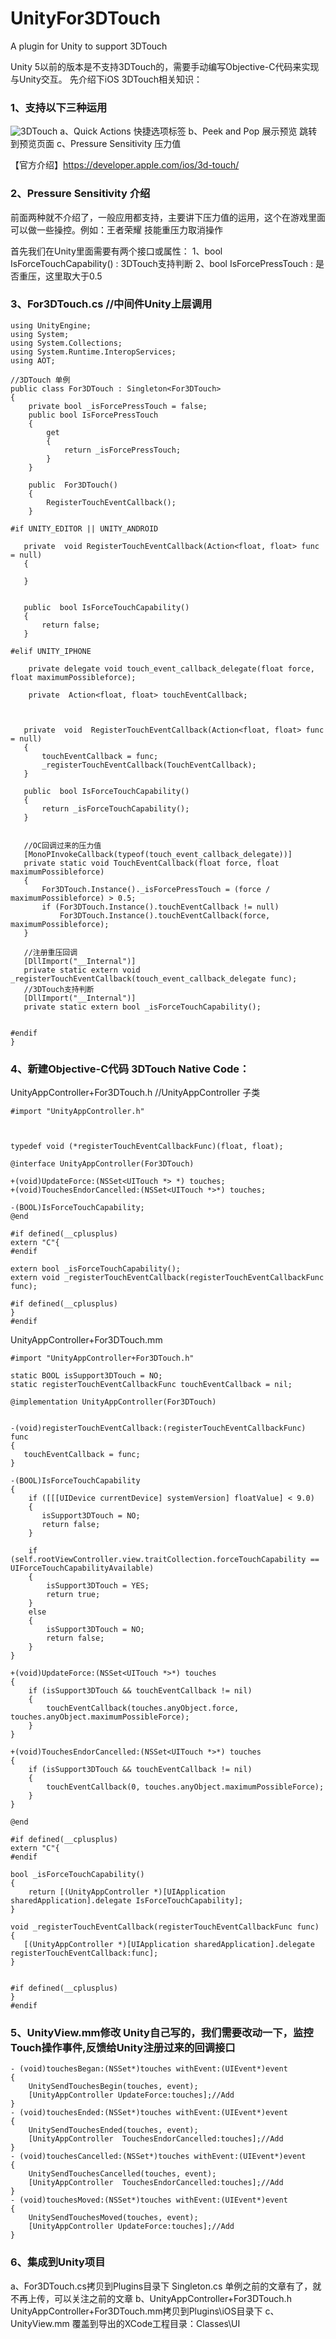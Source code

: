 # UnityFor3DTouch
A plugin for Unity to support 3DTouch


Unity 5以前的版本是不支持3DTouch的，需要手动编写Objective-C代码来实现与Unity交互。
先介绍下iOS 3DTouch相关知识：
### 1、支持以下三种运用
![3DTouch](http://upload-images.jianshu.io/upload_images/191918-a7c02fb37e0743ee.png?imageMogr2/auto-orient/strip%7CimageView2/2/w/1240)
       a、Quick Actions 快捷选项标签
       b、Peek and Pop 展示预览 跳转到预览页面
       c、Pressure Sensitivity 压力值

【官方介绍】https://developer.apple.com/ios/3d-touch/

### 2、Pressure Sensitivity 介绍
前面两种就不介绍了，一般应用都支持，主要讲下压力值的运用，这个在游戏里面可以做一些操控。例如：王者荣耀 技能重压力取消操作

首先我们在Unity里面需要有两个接口或属性：
1、bool IsForceTouchCapability() : 3DTouch支持判断
2、bool IsForcePressTouch : 是否重压，这里取大于0.5

### 3、For3DTouch.cs //中间件Unity上层调用
```
using UnityEngine;
using System;
using System.Collections;
using System.Runtime.InteropServices;
using AOT;

//3DTouch 单例
public class For3DTouch : Singleton<For3DTouch>
{
    private bool _isForcePressTouch = false;
    public bool IsForcePressTouch
    {
        get
        {
            return _isForcePressTouch;
        }
    }

    public  For3DTouch()
    {
        RegisterTouchEventCallback();
    }

#if UNITY_EDITOR || UNITY_ANDROID
   
   private  void RegisterTouchEventCallback(Action<float, float> func = null)
   {
   
   }

     
   public  bool IsForceTouchCapability()
   {
       return false;
   }

#elif UNITY_IPHONE

    private delegate void touch_event_callback_delegate(float force, float maximumPossibleforce);

    private  Action<float, float> touchEventCallback;



   private  void  RegisterTouchEventCallback(Action<float, float> func = null)
   {
       touchEventCallback = func;
	   _registerTouchEventCallback(TouchEventCallback);
   }
   
   public  bool IsForceTouchCapability()
   {
       return _isForceTouchCapability();
   }
   	

   //OC回调过来的压力值
   [MonoPInvokeCallback(typeof(touch_event_callback_delegate))]
   private static void TouchEventCallback(float force, float maximumPossibleforce)
   {
       For3DTouch.Instance()._isForcePressTouch = (force / maximumPossibleforce) > 0.5;
       if (For3DTouch.Instance().touchEventCallback != null)
           For3DTouch.Instance().touchEventCallback(force, maximumPossibleforce);
   }

   //注册重压回调
   [DllImport("__Internal")]
   private static extern void _registerTouchEventCallback(touch_event_callback_delegate func);
   //3DTouch支持判断
   [DllImport("__Internal")]
   private static extern bool _isForceTouchCapability();   
   
   
#endif
}
```
### 4、新建Objective-C代码 3DTouch Native Code：
UnityAppController+For3DTouch.h //UnityAppController 子类
```
#import "UnityAppController.h"



typedef void (*registerTouchEventCallbackFunc)(float, float);

@interface UnityAppController(For3DTouch)

+(void)UpdateForce:(NSSet<UITouch *> *) touches;
+(void)TouchesEndorCancelled:(NSSet<UITouch *>*) touches;

-(BOOL)IsForceTouchCapability;
@end

#if defined(__cplusplus)
extern "C"{
#endif

extern bool _isForceTouchCapability();
extern void _registerTouchEventCallback(registerTouchEventCallbackFunc func);

#if defined(__cplusplus)
}
#endif
```
UnityAppController+For3DTouch.mm
```
#import "UnityAppController+For3DTouch.h"

static BOOL isSupport3DTouch = NO;
static registerTouchEventCallbackFunc touchEventCallback = nil;

@implementation UnityAppController(For3DTouch)


-(void)registerTouchEventCallback:(registerTouchEventCallbackFunc) func
{
   touchEventCallback = func;
}

-(BOOL)IsForceTouchCapability
{
	if ([[[UIDevice currentDevice] systemVersion] floatValue] < 9.0)
	{
	   isSupport3DTouch = NO;
	   return false;
	}
	
	if (self.rootViewController.view.traitCollection.forceTouchCapability == UIForceTouchCapabilityAvailable)
	{
		isSupport3DTouch = YES;
		return true;
	}
	else
	{
		isSupport3DTouch = NO;
		return false;
	}
}

+(void)UpdateForce:(NSSet<UITouch *>*) touches
{
	if (isSupport3DTouch && touchEventCallback != nil)
	{
		touchEventCallback(touches.anyObject.force, touches.anyObject.maximumPossibleForce);
	}
}

+(void)TouchesEndorCancelled:(NSSet<UITouch *>*) touches
{
	if (isSupport3DTouch && touchEventCallback != nil)
	{
		touchEventCallback(0, touches.anyObject.maximumPossibleForce);
	}
}

@end

#if defined(__cplusplus)
extern "C"{
#endif

bool _isForceTouchCapability()
{
    return [(UnityAppController *)[UIApplication sharedApplication].delegate IsForceTouchCapability];
}

void _registerTouchEventCallback(registerTouchEventCallbackFunc func)
{
   [(UnityAppController *)[UIApplication sharedApplication].delegate registerTouchEventCallback:func];
}


#if defined(__cplusplus)
}
#endif
```
### 5、UnityView.mm修改 Unity自己写的，我们需要改动一下，监控Touch操作事件,反馈给Unity注册过来的回调接口
```
- (void)touchesBegan:(NSSet*)touches withEvent:(UIEvent*)event
{
	UnitySendTouchesBegin(touches, event);
	[UnityAppController UpdateForce:touches];//Add
}
- (void)touchesEnded:(NSSet*)touches withEvent:(UIEvent*)event
{
	UnitySendTouchesEnded(touches, event);
	[UnityAppController  TouchesEndorCancelled:touches];//Add
}
- (void)touchesCancelled:(NSSet*)touches withEvent:(UIEvent*)event
{
	UnitySendTouchesCancelled(touches, event);
	[UnityAppController  TouchesEndorCancelled:touches];//Add
}
- (void)touchesMoved:(NSSet*)touches withEvent:(UIEvent*)event
{
	UnitySendTouchesMoved(touches, event);
	[UnityAppController UpdateForce:touches];//Add
}
```

### 6、集成到Unity项目
a、For3DTouch.cs拷贝到Plugins目录下 Singleton.cs 单例之前的文章有了，就不再上传，可以关注之前的文章
b、UnityAppController+For3DTouch.h UnityAppController+For3DTouch.mm拷贝到Plugins\iOS目录下
c、UnityView.mm 覆盖到导出的XCode工程目录：Classes\UI




